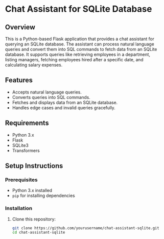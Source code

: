 # Chat Assistant for SQLite Database

## Overview
This is a Python-based Flask application that provides a chat assistant for querying an SQLite database. The assistant can process natural language queries and convert them into SQL commands to fetch data from an SQLite database. It supports queries like retrieving employees in a department, listing managers, fetching employees hired after a specific date, and calculating salary expenses.

## Features
- Accepts natural language queries.
- Converts queries into SQL commands.
- Fetches and displays data from an SQLite database.
- Handles edge cases and invalid queries gracefully.

## Requirements
- Python 3.x
- Flask
- SQLite3
- Transformers 

## Setup Instructions

### Prerequisites
- Python 3.x installed
- `pip` for installing dependencies

### Installation
1. Clone this repository:
   ```bash
   git clone https://github.com/yourusername/chat-assistant-sqlite.git
   cd chat-assistant-sqlite
